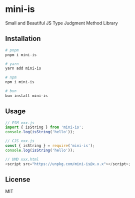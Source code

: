# mini-is

Small and Beautiful JS Type Judgment Method Library

## Installation

```bash
# pnpm
pnpm i mini-is

# yarn
yarn add mini-is

# npm
npm i mini-is

# bun
bun install mini-is
```

## Usage

```js
// ESM xxx.js
import { isString } from 'mini-is';
console.log(isString('hello'));

// CJS xxx.js
const { isString } = require('mini-is');
console.log(isString('hello'));

// UMD xxx.html
<script src="https://unpkg.com/mini-is@x.x.x"></script>;
```

## License

MIT
